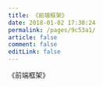 ```yaml
---
title: 《前端框架》
date: 2018-01-02 17:38:24
permalink: /pages/9c53a1/
article: false
comment: false
editLink: false
---
```


《前端框架》

